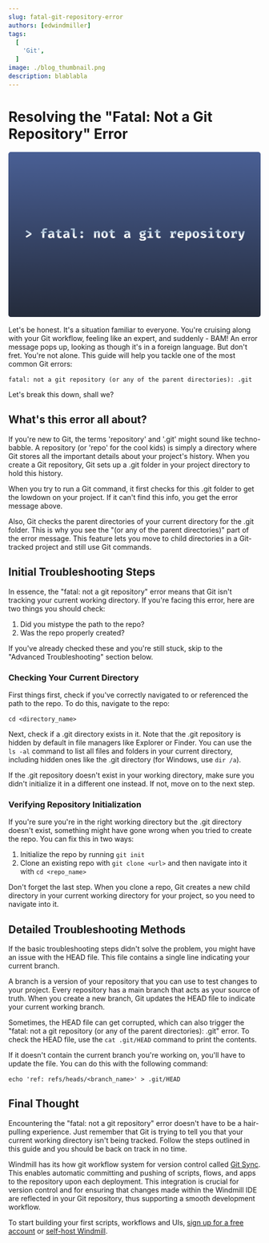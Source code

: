 ```yaml
---
slug: fatal-git-repository-error
authors: [edwindmiller]
tags:
  [
    'Git',
  ]
image: ./blog_thumbnail.png
description: blablabla
---
```


# Resolving the "Fatal: Not a Git Repository" Error

![Resolving the "Fatal: Not a Git Repository" Error](./blog_thumbnail.png "Resolving the Fatal: Not a Git Repository Error")

Let's be honest. It's a situation familiar to everyone. You're cruising along with your Git workflow, feeling like an expert, and suddenly - BAM! An error message pops up, looking as though it's in a foreign language. But don't fret. You're not alone. This guide will help you tackle one of the most common Git errors:

```
fatal: not a git repository (or any of the parent directories): .git
```
Let's break this down, shall we?

## What's this error all about?

If you're new to Git, the terms 'repository' and '.git' might sound like techno-babble. A repository (or 'repo' for the cool kids) is simply a directory where Git stores all the important details about your project's history. When you create a Git repository, Git sets up a .git folder in your project directory to hold this history. 

When you try to run a Git command, it first checks for this .git folder to get the lowdown on your project. If it can't find this info, you get the error message above. 

Also, Git checks the parent directories of your current directory for the .git folder. This is why you see the "(or any of the parent directories)" part of the error message. This feature lets you move to child directories in a Git-tracked project and still use Git commands. 

## Initial Troubleshooting Steps

In essence, the "fatal: not a git repository" error means that Git isn't tracking your current working directory. If you're facing this error, here are two things you should check:

1. Did you mistype the path to the repo?
2. Was the repo properly created?

If you've already checked these and you're still stuck, skip to the "Advanced Troubleshooting" section below.

### Checking Your Current Directory

First things first, check if you've correctly navigated to or referenced the path to the repo. To do this, navigate to the repo:
```
cd <directory_name>
```
Next, check if a .git directory exists in it. Note that the .git repository is hidden by default in file managers like Explorer or Finder. You can use the `ls -al` command to list all files and folders in your current directory, including hidden ones like the .git directory (for Windows, use `dir /a`).

If the .git repository doesn't exist in your working directory, make sure you didn't initialize it in a different one instead. If not, move on to the next step.

### Verifying Repository Initialization

If you're sure you're in the right working directory but the .git directory doesn't exist, something might have gone wrong when you tried to create the repo. You can fix this in two ways:

1. Initialize the repo by running `git init`
2. Clone an existing repo with `git clone <url>` and then navigate into it with `cd <repo_name>`

Don't forget the last step. When you clone a repo, Git creates a new child directory in your current working directory for your project, so you need to navigate into it.

## Detailed Troubleshooting Methods

If the basic troubleshooting steps didn't solve the problem, you might have an issue with the HEAD file. This file contains a single line indicating your current branch. 

A branch is a version of your repository that you can use to test changes to your project. Every repository has a main branch that acts as your source of truth. When you create a new branch, Git updates the HEAD file to indicate your current working branch.

Sometimes, the HEAD file can get corrupted, which can also trigger the "fatal: not a git repository (or any of the parent directories): .git" error. To check the HEAD file, use the `cat .git/HEAD` command to print the contents.

If it doesn't contain the current branch you're working on, you'll have to update the file. You can do this with the following command:
```
echo 'ref: refs/heads/<branch_name>' > .git/HEAD
```
## Final Thought

Encountering the "fatal: not a git repository" error doesn't have to be a hair-pulling experience. Just remember that Git is trying to tell you that your current working directory isn't being tracked. Follow the steps outlined in this guide and you should be back on track in no time.

Windmill has its how git workflow system for version control called [Git Sync](/docs/advanced/git_sync). This enables automatic committing and pushing of scripts, flows, and apps to the repository upon each deployment. This integration is crucial for version control and for ensuring that changes made within the Windmill IDE are reflected in your Git repository, thus supporting a smooth development workflow.

To start building your first scripts, workflows and UIs, [sign up for a free account](https://app.windmill.dev/user/login) or [self-host Windmill](/docs/advanced/self_host).